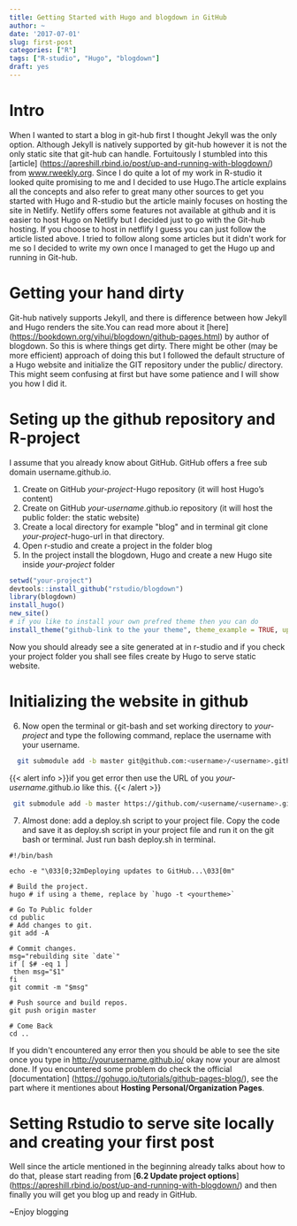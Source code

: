 ```yaml
---
title: Getting Started with Hugo and blogdown in GitHub
author: ~
date: '2017-07-01'
slug: first-post
categories: ["R"]
tags: ["R-studio", "Hugo", "blogdown"]
draft: yes
---
```


# Intro
When I wanted to start a blog in git-hub first I thought Jekyll was the only option. Although Jekyll is natively supported by git-hub however it is not the only static site that git-hub can handle.
Fortuitously I stumbled into this [article] (https://apreshill.rbind.io/post/up-and-running-with-blogdown/) from www.rweekly.org. Since I do quite a lot of my work in R-studio it looked quite promising to me and I decided to use Hugo.The article explains all the concepts and also refer to great many other sources to get you started with Hugo and R-studio but the article mainly focuses on hosting the site in Netlify. Netlify offers some features not available at github and it is easier to host Hugo on Netlify but I decided just to go with the Git-hub hosting. If you choose to host in netflify I guess you can just follow the article listed above.
I tried to follow along some articles but it didn't work for me so I decided to write my own once I managed to get the Hugo up and running in Git-hub.

# Getting your hand dirty
Git-hub natively supports Jekyll, and there is difference between how Jekyll and Hugo renders the site.You can read more about it [here] (https://bookdown.org/yihui/blogdown/github-pages.html) by author of blogdown. So this is where things get dirty. There might be other (may be more efficient) approach of doing this but I followed the default structure of a Hugo website and initialize the GIT repository under the public/ directory. This might seem confusing at first but have some patience and I will show you how I did it. 

# Seting up the github repository and R-project
I assume that you already know about GitHub. GitHub offers a free sub domain username.github.io. 

1. Create on GitHub *your-project*-Hugo repository (it will host Hugo’s content)
2. Create on GitHub *your-username*.github.io repository (it will host the public folder: the static website)
3. Create a local directory for example "blog" and in terminal git clone *your-project*-hugo-url in that directory.
4. Open r-studio and create a project in the folder blog
5. In the project install the blogdown, Hugo and create a new Hugo site inside *your-project* folder

  ```r
setwd("your-project")
devtools::install_github("rstudio/blogdown")
library(blogdown)
install_hugo()
new_site()
# if you like to install your own prefred theme then you can do
install_theme("github-link to the your theme", theme_example = TRUE, update_config = TRUE)
```
Now you should already see a site generated at in r-studio and if you check your project folder you shall see files create by Hugo to serve static website.

  
# Initializing the website in github 
6. Now open the terminal or git-bash and set working directory to *your-project* and type the following command, replace the username with your username.

```bash
  git submodule add -b master git@github.com:<username>/<username>.github.io.git public
```
{{< alert info >}}if you get error then use the URL of you *your-username*.github.io like this.
{{< /alert >}}
  
```bash
 git submodule add -b master https://github.com/<username/<username>.github.io.git public
```
7. Almost done: add a deploy.sh script to your project file. Copy the code and save it as deploy.sh script in your project file and run it on the git bash or terminal. Just run bash deploy.sh in terminal. 
 
 ```
 #!/bin/bash

echo -e "\033[0;32mDeploying updates to GitHub...\033[0m"

# Build the project.
hugo # if using a theme, replace by `hugo -t <yourtheme>`

# Go To Public folder
cd public
# Add changes to git.
git add -A

# Commit changes.
msg="rebuilding site `date`"
if [ $# -eq 1 ]
  then msg="$1"
fi
git commit -m "$msg"

# Push source and build repos.
git push origin master

# Come Back
cd ..
 ```
If you didn't encountered any error then you should be able to see the site once you type in http://yourusername.github.io/ 
okay now your are almost done. If you encountered some problem do check the official [documentation] (https://gohugo.io/tutorials/github-pages-blog/), see the part where it mentiones about **Hosting Personal/Organization Pages**.  

# Setting Rstudio to serve site locally and creating your first post
Well since the article mentioned in the beginning already talks about how to do that, please start reading from [**6.2 Update project options**] (https://apreshill.rbind.io/post/up-and-running-with-blogdown/) and then finally you will get you blog up and ready in GitHub. 

~Enjoy blogging 

